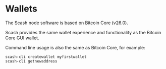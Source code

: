 # Wallets

The Scash node software is based on Bitcoin Core (v26.0).

Scash provides the same wallet experience and functionality as the Bitcoin Core GUI wallet.

Command line usage is also the same as Bitcoin Core, for example:

```
scash-cli createwallet myfirstwallet
scash-cli getnewaddress
```





